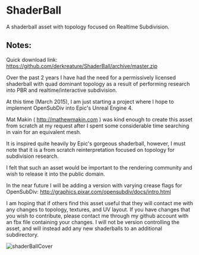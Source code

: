 # ShaderBall
A shaderball asset with topology focused on Realtime Subdivision.

Notes:
--------------
Quick download link:
https://github.com/derkreature/ShaderBall/archive/master.zip

Over the past 2 years I have had the need for a permissively licensed shaderball with quad dominant topology as a result of performing research into PBR and realtime/interactive subdivision. 

At this time (March 2015), I am just starting a project where I hope to implement OpenSubDiv into Epic's Unreal Engine 4.

Mat Makin ( http://mathewmakin.com ) was kind enough to create this asset from scratch at my request after I spent some considerable time searching in vain for an equivalent mesh. 

It is inspired quite heavily by Epic's gorgeous shaderball, however, I must note that it is a from scratch reinterpretation focused on topology for subdivision research.

I felt that such an asset would be important to the rendering community and wish to release it into the public domain.

In the near future I will be adding a version with varying crease flags for OpenSubDiv: http://graphics.pixar.com/opensubdiv/docs/intro.html

I am hoping that if others find this asset useful that they will contact me with any changes to topology, textures, and UV layout. If you have changes that you wish to contribute, please contact me through my github account with an fbx file containing your changes. I will not be version controlling the asset, and will instead add any new shaderballs to an additional subdirectory.

![shaderBallCover](https://github.com/derkreature/ShaderBall/blob/master/images/ShaderBallCover.jpg)


